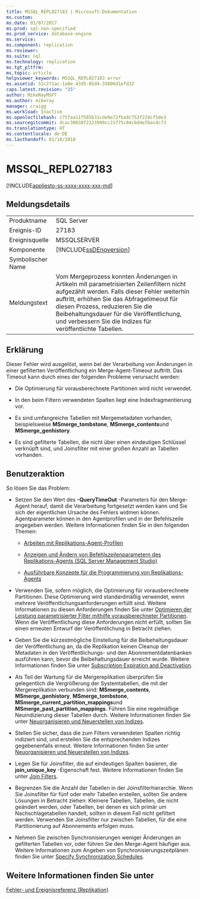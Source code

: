 ```yaml
---
title: MSSQL_REPL027183 | Microsoft-Dokumentation
ms.custom: 
ms.date: 03/07/2017
ms.prod: sql-non-specified
ms.prod_service: database-engine
ms.service: 
ms.component: replication
ms.reviewer: 
ms.suite: sql
ms.technology: replication
ms.tgt_pltfrm: 
ms.topic: article
helpviewer_keywords: MSSQL_REPL027183 error
ms.assetid: 52c271ac-1a0e-43d5-85d4-35886d1efd32
caps.latest.revision: "15"
author: MikeRayMSFT
ms.author: mikeray
manager: craigg
ms.workload: Inactive
ms.openlocfilehash: c75faa11f585b31cde9e72fba9c753f224cf5de3
ms.sourcegitcommit: dcac30038f2223990cc21775c84cbd4e7bacdc73
ms.translationtype: HT
ms.contentlocale: de-DE
ms.lasthandoff: 01/18/2018
---
```

# <a name="mssqlrepl027183"></a>MSSQL_REPL027183
[!INCLUDE[appliesto-ss-xxxx-xxxx-xxx-md](../../includes/appliesto-ss-xxxx-xxxx-xxx-md.md)]
    
## <a name="message-details"></a>Meldungsdetails  
  
|||  
|-|-|  
|Produktname|SQL Server|  
|Ereignis-ID|27183|  
|Ereignisquelle|MSSQLSERVER|  
|Komponente|[!INCLUDE[ssDEnoversion](../../includes/ssdenoversion-md.md)]|  
|Symbolischer Name||  
|Meldungstext|Vom Mergeprozess konnten Änderungen in Artikeln mit parametrisierten Zeilenfiltern nicht aufgezählt werden. Falls dieser Fehler weiterhin auftritt, erhöhen Sie das Abfragetimeout für diesen Prozess, reduzieren Sie die Beibehaltungsdauer für die Veröffentlichung, und verbessern Sie die Indizes für veröffentlichte Tabellen.|  
  
## <a name="explanation"></a>Erklärung  
 Dieser Fehler wird ausgelöst, wenn bei der Verarbeitung von Änderungen in einer gefilterten Veröffentlichung ein Merge-Agent-Timeout auftritt. Das Timeout kann durch eines der folgenden Probleme verursacht werden:  
  
-   Die Optimierung für vorausberechnete Partitionen wird nicht verwendet.  
  
-   In den beim Filtern verwendeten Spalten liegt eine Indexfragmentierung vor.  
  
-   Es sind umfangreiche Tabellen mit Mergemetadaten vorhanden, beispielsweise **MSmerge_tombstone**, **MSmerge_contents**und **MSmerge_genhistory**.  
  
-   Es sind gefilterte Tabellen, die nicht über einen eindeutigen Schlüssel verknüpft sind, und Joinsfilter mit einer großen Anzahl an Tabellen vorhanden.  
  
## <a name="user-action"></a>Benutzeraktion  
 So lösen Sie das Problem:  
  
-   Setzen Sie den Wert des **-QueryTimeOut** -Parameters für den Merge-Agent herauf, damit die Verarbeitung fortgesetzt werden kann und Sie sich der eigentlichen Ursache des Fehlers widmen können. Agentparameter können in den Agentprofilen und in der Befehlszeile angegeben werden. Weitere Informationen finden Sie in den folgenden Themen:  
  
    -   [Arbeiten mit Replikations-Agent-Profilen](../../relational-databases/replication/agents/work-with-replication-agent-profiles.md)  
  
    -   [Anzeigen und Ändern von Befehlszeilenparametern des Replikations-Agents &#40;SQL Server Management Studio&#41;](../../relational-databases/replication/agents/view-and-modify-replication-agent-command-prompt-parameters.md)  
  
    -   [Ausführbare Konzepte für die Programmierung von Replikations-Agents](../../relational-databases/replication/concepts/replication-agent-executables-concepts.md)  
  
-   Verwenden Sie, sofern möglich, die Optimierung für vorausberechnete Partitionen. Diese Optimierung wird standardmäßig verwendet, wenn mehrere Veröffentlichungsanforderungen erfüllt sind. Weitere Informationen zu diesen Anforderungen finden Sie unter [Optimieren der Leistung parametrisierter Filter mithilfe vorausberechneter Partitionen](../../relational-databases/replication/merge/parameterized-filters-optimize-for-precomputed-partitions.md). Wenn die Veröffentlichung diese Anforderungen nicht erfüllt, sollten Sie einen erneuten Entwurf der Veröffentlichung in Betracht ziehen.  
  
-   Geben Sie die kürzestmögliche Einstellung für die Beibehaltungsdauer der Veröffentlichung an, da die Replikation keinen Cleanup der Metadaten in den Veröffentlichungs- und den Abonnementdatenbanken ausführen kann, bevor die Beibehaltungsdauer erreicht wurde. Weitere Informationen finden Sie unter [Subscription Expiration and Deactivation](../../relational-databases/replication/subscription-expiration-and-deactivation.md).  
  
-   Als Teil der Wartung für die Mergereplikation überprüfen Sie gelegentlich die Vergrößerung der Systemtabellen, die mit der Mergereplikation verbunden sind: **MSmerge_contents**, **MSmerge_genhistory**, **MSmerge_tombstone**, **MSmerge_current_partition_mappings**und **MSmerge_past_partition_mappings**. Führen Sie eine regelmäßige Neuindizierung dieser Tabellen durch. Weitere Informationen finden Sie unter [Neuorganisieren und Neuerstellen von Indizes](../../relational-databases/indexes/reorganize-and-rebuild-indexes.md).  
  
-   Stellen Sie sicher, dass die zum Filtern verwendeten Spalten richtig indiziert sind, und erstellen Sie die entsprechenden Indizes gegebenenfalls erneut. Weitere Informationen finden Sie unter [Neuorganisieren und Neuerstellen von Indizes](../../relational-databases/indexes/reorganize-and-rebuild-indexes.md).  
  
-   Legen Sie für Joinsfilter, die auf eindeutigen Spalten basieren, die **join_unique_key** -Eigenschaft fest. Weitere Informationen finden Sie unter [Join Filters](../../relational-databases/replication/merge/join-filters.md).  
  
-   Begrenzen Sie die Anzahl der Tabellen in der Joinsfilterhierarchie. Wenn Sie Joinsfilter für fünf oder mehr Tabellen erstellen, sollten Sie andere Lösungen in Betracht ziehen: Kleinere Tabellen, Tabellen, die nicht geändert werden, oder Tabellen, bei denen es sich primär um Nachschlagetabellen handelt, sollten in diesem Fall nicht gefiltert werden. Verwenden Sie Joinsfilter nur zwischen Tabellen, für die eine Partitionierung auf Abonnements erfolgen muss.  
  
-   Nehmen Sie zwischen Synchronisierungen weniger Änderungen an gefilterten Tabellen vor, oder führen Sie den Merge-Agent häufiger aus. Weitere Informationen zum Angeben von Synchronisierungszeitplänen finden Sie unter [Specify Synchronization Schedules](../../relational-databases/replication/specify-synchronization-schedules.md).  
  
## <a name="see-also"></a>Weitere Informationen finden Sie unter  
 [Fehler- und Ereignisreferenz &#40;Replikation&#41;](../../relational-databases/replication/errors-and-events-reference-replication.md)  
  
  
